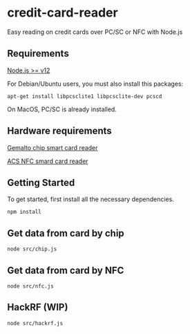 # credit-card-reader

Easy reading on credit cards over PC/SC or NFC with Node.js

## Requirements

[Node.js >= v12](https://nodejs.org/)

For Debian/Ubuntu users, you must also install this packages:

```
apt-get install libpcsclite1 libpcsclite-dev pcscd
```

On MacOS, PC/SC is already installed.

## Hardware requirements

[Gemalto chip smart card reader](https://amzn.to/3caTTVQ)

[ACS NFC smard card reader](https://amzn.to/3v7zycu)

## Getting Started

To get started, first install all the necessary dependencies.

```
npm install
```

## Get data from card by chip

```
node src/chip.js
```

## Get data from card by NFC

```
node src/nfc.js
```

## HackRF (WIP)

```
node src/hackrf.js
```
